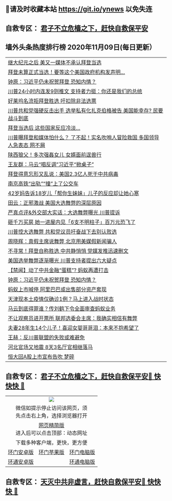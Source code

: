 ## 📩请及时收藏本站 https://git.io/ynews 以免失连</a>
## 自救专区： [君子不立危樯之下，赶快自救保平安 ](https://github.com/pwgy/td/blob/master/README.md)

## 墙外头条热度排行榜 2020年11月09日(每日更新）

 <table>
<tr><td colspan="2" align="left"><a href="https://xdkiug.azureedge.net/?name=c1243307&key=krgexxuardvhjliu&from=gy2">继大纪元之后 美又一媒体不承认拜登当选</a></td></tr>
<tr><td colspan="2" align="left"><a href="https://xdkiug.azureedge.net/?name=c1243301&key=krgexxuardvhjliu&from=gy2">拜登未算正式当选！要等这个美国政府机构发声明…</a></td></tr>
<tr><td colspan="2" align="left"><a href="https://xdkiug.azureedge.net/?name=c1243297&key=krgexxuardvhjliu&from=gy2">钟原：习近平仍未祝贺拜登 恐知内情？</a></td></tr>
<tr><td colspan="2" align="left"><a href="https://xdkiug.azureedge.net/?name=c1243294&key=krgexxuardvhjliu&from=gy2">川普24小时内连发9则推文 支持者力挺：你还是我们的总统</a></td></tr>
<tr><td colspan="2" align="left"><a href="https://xdkiug.azureedge.net/?name=c1243309&key=krgexxuardvhjliu&from=gy2">好莱坞名流拒拜登胜选 吁扣除非法选票</a></td></tr>
<tr><td colspan="2" align="left"><a href="https://xdkiug.azureedge.net/?name=c1243267&key=krgexxuardvhjliu&from=gy2">川普共和党强硬反击出手 选举私有化扎克伯格被告 美国能幸存? 民要战斗到底</a></td></tr>
<tr><td colspan="2" align="left"><a href="https://xdkiug.azureedge.net/?name=c1243293&key=krgexxuardvhjliu&from=gy2">拜登当选后 这些国家反应冷淡…</a></td></tr>
<tr><td colspan="2" align="left"><a href="https://xdkiug.azureedge.net/?name=c1243286&key=krgexxuardvhjliu&from=gy2">川普曝拜登和媒体怕什么？ 了不起！实名吹哨人冒险救国 多国领导人急表态 网不屑</a></td></tr>
<tr><td colspan="2" align="left"><a href="https://xdkiug.azureedge.net/?name=c1243319&key=krgexxuardvhjliu&from=gy2">陕西狼父！多次强姦女儿 女婿面前逞兽行</a></td></tr>
<tr><td colspan="2" align="left"><a href="https://xdkiug.azureedge.net/?name=c1243296&key=krgexxuardvhjliu&from=gy2">王友群：马云“唱反调”习近平“掀桌子”</a></td></tr>
<tr><td colspan="2" align="left"><a href="https://xdkiug.azureedge.net/?name=c1243318&key=krgexxuardvhjliu&from=gy2">拜登得意忘形又乱说：美国2.3亿人死于中共病毒</a></td></tr>
<tr><td colspan="2" align="left"><a href="https://xdkiug.azureedge.net/?name=c1243300&key=krgexxuardvhjliu&from=gy2">南京高铁“出轨”“撞”上了公交车</a></td></tr>
<tr><td colspan="2" align="left"><a href="https://xdkiug.azureedge.net/?name=c1243285&key=krgexxuardvhjliu&from=gy2">42岁妈告诉18岁儿「帮你生妹妹」儿子的反应却让她心寒</a></td></tr>
<tr><td colspan="2" align="left"><a href="https://xdkiug.azureedge.net/?name=c1243218&key=krgexxuardvhjliu&from=gy2">田云：正邪激战 美国大选舞弊的深层原因</a></td></tr>
<tr><td colspan="2" align="left"><a href="https://xdkiug.azureedge.net/?name=c1243277&key=krgexxuardvhjliu&from=gy2">严真点评&#038;外交部大实话：大选舞弊曝光 川普提诉</a></td></tr>
<tr><td colspan="2" align="left"><a href="https://xdkiug.azureedge.net/?name=c1243290&key=krgexxuardvhjliu&from=gy2">砸千万买房 她一进屋内见「6支不明柱子」百万元恐飞了</a></td></tr>
<tr><td colspan="2" align="left"><a href="https://xdkiug.azureedge.net/?name=c1243305&key=krgexxuardvhjliu&from=gy2">川普控大选舞弊 共和党议员吁奋战下去别认败选</a></td></tr>
<tr><td colspan="2" align="left"><a href="https://xdkiug.azureedge.net/?name=c1243283&key=krgexxuardvhjliu&from=gy2">周晓辉：真假主席说舞弊 北京用美媒假新闻骗人</a></td></tr>
<tr><td colspan="2" align="left"><a href="https://xdkiug.azureedge.net/?name=c1243299&key=krgexxuardvhjliu&from=gy2">不寻常！拜登自称胜选 中共静悄悄 党媒发推迅速删文</a></td></tr>
<tr><td colspan="2" align="left"><a href="https://xdkiug.azureedge.net/?name=c1243289&key=krgexxuardvhjliu&from=gy2">美国选举舞弊逐渐曝光 川普支持者提出六大疑点</a></td></tr>
<tr><td colspan="2" align="left"><a href="https://xdkiug.azureedge.net/?name=c1243317&key=krgexxuardvhjliu&from=gy2">【禁闻】动了中共金融“蛋糕”? 蚂蚁再遭打击</a></td></tr>
<tr><td colspan="2" align="left"><a href="https://xdkiug.azureedge.net/?name=c1243282&key=krgexxuardvhjliu&from=gy2">钟原：习近平仍未祝贺拜登 恐知内情？</a></td></tr>
<tr><td colspan="2" align="left"><a href="https://xdkiug.azureedge.net/?name=c1243308&key=krgexxuardvhjliu&from=gy2">蚂蚁上市喊停 阿里巴巴或出售部分资产套现</a></td></tr>
<tr><td colspan="2" align="left"><a href="https://xdkiug.azureedge.net/?name=c1243304&key=krgexxuardvhjliu&from=gy2">天津现本土疫情仅确诊1例？马上进入战时状态</a></td></tr>
<tr><td colspan="2" align="left"><a href="https://xdkiug.azureedge.net/?name=c1243298&key=krgexxuardvhjliu&from=gy2">马云到底得罪谁？传刘鹤下令全面审查蚂蚁业务</a></td></tr>
<tr><td colspan="2" align="left"><a href="https://xdkiug.azureedge.net/?name=c1243292&key=krgexxuardvhjliu&from=gy2">不让观察员进开票所 联邦选委会主席：我确实相信有舞弊</a></td></tr>
<tr><td colspan="2" align="left"><a href="https://xdkiug.azureedge.net/?name=c1243291&key=krgexxuardvhjliu&from=gy2">夫妻28年生14个儿子！喜迎女婴哥哥泪：本来不抱希望了</a></td></tr>
<tr><td colspan="2" align="left"><a href="https://xdkiug.azureedge.net/?name=c1243202&key=krgexxuardvhjliu&from=gy2">王赫：反川普联盟的失败或难避免</a></td></tr>
<tr><td colspan="2" align="left"><a href="https://xdkiug.azureedge.net/?name=c1243320&key=krgexxuardvhjliu&from=gy2">河北官场又地震 8天3名厅官相继落马</a></td></tr>
<tr><td colspan="2" align="left"><a href="https://xdkiug.azureedge.net/?name=c1243306&key=krgexxuardvhjliu&from=gy2">恒大回A股上市宣布告吹 梦碎</a></td></tr>

</table>

 ## 自救专区： [君子不立危樯之下，赶快自救保平安🍎 快快快 📩](https://github.com/pwgy/td/blob/master/README.md)
 
<table>
  <tr>
    <td colspan="3" align="center"><img src="https://cdn.jsdelivr.net/gh/opipe/up/oGate65.jpg"/></td>
  </tr>
  <tr>
    <td colspan="3" align="center">微信如提示停止访问该网页，须<br/>先点击右上角，选择浏览器打开</td>
  <tr>
  <tr>
    <td colspan="3" align="center"><a href="https://gitcdn.xyz/cdn/otiny/up/master/show005.htm">网页精简版</a><br/>进入后可以点击顶部：动态网址</td>
  </tr>
  <tr>
    <td colspan="3" align="center">下载多种客户端，更快，更方便</td>
  <tr>
  <tr>
    <td align="center"><a href="https://cdn.jsdelivr.net/gh/opipe/up/oGatea.apk">环门安卓版</a></td>
    <td align="center"><a href="https://x.co/odisk">环门苹果版</a></td>
    <td align="center"><a href="https://cdn.jsdelivr.net/gh/opipe/up/oGate.zip">环门电脑版</a></td>
  </tr>
  <tr>
    <td align="center"><a href="https://cdn.jsdelivr.net/gh/opipe/up/oPipe.apk">环通安卓版</a></td>
    <td align="center"></td>
    <td align="center"><a href="https://raw.githubusercontent.com/opipe/up/master/oPipe.zip">环通电脑版</a></td>
  </tr>
  
</table>


 ## 自救专区： [天灭中共非虚言，赶快自救保平安🍎 快快快 📩](https://github.com/pwgy/td/blob/master/README.md)
